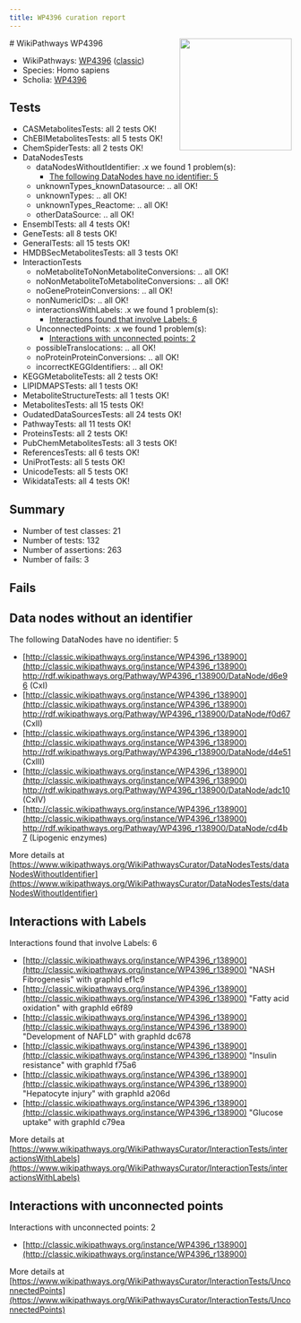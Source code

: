 ```yaml
---
title: WP4396 curation report
---
```


<img style="float: right; width: 200px" src="https://upload.wikimedia.org/wikipedia/commons/thumb/8/83/Wplogo_with_text_500.png/640px-Wplogo_with_text_500.png" />
# WikiPathways WP4396

* WikiPathways: [WP4396](https://wikipathways.org/pathways/WP4396) ([classic](https://classic.wikipathways.org/instance/WP4396))
* Species: Homo sapiens
* Scholia: [WP4396](https://scholia.toolforge.org/wikipathways/WP4396)
## Tests
* CASMetabolitesTests: all 2 tests OK!
* ChEBIMetabolitesTests: all 5 tests OK!
* ChemSpiderTests: all 2 tests OK!
* DataNodesTests
    * dataNodesWithoutIdentifier: .x we found 1 problem(s):
        * [The following DataNodes have no identifier: 5](#d2d32fa4)
    * unknownTypes_knownDatasource: .. all OK!
    * unknownTypes: .. all OK!
    * unknownTypes_Reactome: .. all OK!
    * otherDataSource: .. all OK!
* EnsemblTests: all 4 tests OK!
* GeneTests: all 8 tests OK!
* GeneralTests: all 15 tests OK!
* HMDBSecMetabolitesTests: all 3 tests OK!
* InteractionTests
    * noMetaboliteToNonMetaboliteConversions: .. all OK!
    * noNonMetaboliteToMetaboliteConversions: .. all OK!
    * noGeneProteinConversions: .. all OK!
    * nonNumericIDs: .. all OK!
    * interactionsWithLabels: .x we found 1 problem(s):
        * [Interactions found that involve Labels: 6](#630d267d)
    * UnconnectedPoints: .x we found 1 problem(s):
        * [Interactions with unconnected points: 2](#35a61ada)
    * possibleTranslocations: .. all OK!
    * noProteinProteinConversions: .. all OK!
    * incorrectKEGGIdentifiers: .. all OK!
* KEGGMetaboliteTests: all 2 tests OK!
* LIPIDMAPSTests: all 1 tests OK!
* MetaboliteStructureTests: all 1 tests OK!
* MetabolitesTests: all 15 tests OK!
* OudatedDataSourcesTests: all 24 tests OK!
* PathwayTests: all 11 tests OK!
* ProteinsTests: all 2 tests OK!
* PubChemMetabolitesTests: all 3 tests OK!
* ReferencesTests: all 6 tests OK!
* UniProtTests: all 5 tests OK!
* UnicodeTests: all 5 tests OK!
* WikidataTests: all 4 tests OK!


## Summary

* Number of test classes: 21
* Number of tests: 132
* Number of assertions: 263
* Number of fails: 3

## Fails

<a name="d2d32fa4" />

## Data nodes without an identifier

The following DataNodes have no identifier: 5

* [http://classic.wikipathways.org/instance/WP4396_r138900](http://classic.wikipathways.org/instance/WP4396_r138900) http://rdf.wikipathways.org/Pathway/WP4396_r138900/DataNode/d6e96 (CxI)
* [http://classic.wikipathways.org/instance/WP4396_r138900](http://classic.wikipathways.org/instance/WP4396_r138900) http://rdf.wikipathways.org/Pathway/WP4396_r138900/DataNode/f0d67 (CxII)
* [http://classic.wikipathways.org/instance/WP4396_r138900](http://classic.wikipathways.org/instance/WP4396_r138900) http://rdf.wikipathways.org/Pathway/WP4396_r138900/DataNode/d4e51 (CxIII)
* [http://classic.wikipathways.org/instance/WP4396_r138900](http://classic.wikipathways.org/instance/WP4396_r138900) http://rdf.wikipathways.org/Pathway/WP4396_r138900/DataNode/adc10 (CxIV)
* [http://classic.wikipathways.org/instance/WP4396_r138900](http://classic.wikipathways.org/instance/WP4396_r138900) http://rdf.wikipathways.org/Pathway/WP4396_r138900/DataNode/cd4b7 (Lipogenic enzymes)


More details at [https://www.wikipathways.org/WikiPathwaysCurator/DataNodesTests/dataNodesWithoutIdentifier](https://www.wikipathways.org/WikiPathwaysCurator/DataNodesTests/dataNodesWithoutIdentifier)

<a name="630d267d" />

## Interactions with Labels

Interactions found that involve Labels: 6

* [http://classic.wikipathways.org/instance/WP4396_r138900](http://classic.wikipathways.org/instance/WP4396_r138900) "NASH
Fibrogenesis" with graphId ef1c9
* [http://classic.wikipathways.org/instance/WP4396_r138900](http://classic.wikipathways.org/instance/WP4396_r138900) "Fatty acid oxidation" with graphId e6f89
* [http://classic.wikipathways.org/instance/WP4396_r138900](http://classic.wikipathways.org/instance/WP4396_r138900) "Development of NAFLD" with graphId dc678
* [http://classic.wikipathways.org/instance/WP4396_r138900](http://classic.wikipathways.org/instance/WP4396_r138900) "Insulin resistance" with graphId f75a6
* [http://classic.wikipathways.org/instance/WP4396_r138900](http://classic.wikipathways.org/instance/WP4396_r138900) "Hepatocyte injury" with graphId a206d
* [http://classic.wikipathways.org/instance/WP4396_r138900](http://classic.wikipathways.org/instance/WP4396_r138900) "Glucose uptake" with graphId c79ea


More details at [https://www.wikipathways.org/WikiPathwaysCurator/InteractionTests/interactionsWithLabels](https://www.wikipathways.org/WikiPathwaysCurator/InteractionTests/interactionsWithLabels)

<a name="35a61ada" />

## Interactions with unconnected points

Interactions with unconnected points: 2

* [http://classic.wikipathways.org/instance/WP4396_r138900](http://classic.wikipathways.org/instance/WP4396_r138900)


More details at [https://www.wikipathways.org/WikiPathwaysCurator/InteractionTests/UnconnectedPoints](https://www.wikipathways.org/WikiPathwaysCurator/InteractionTests/UnconnectedPoints)


